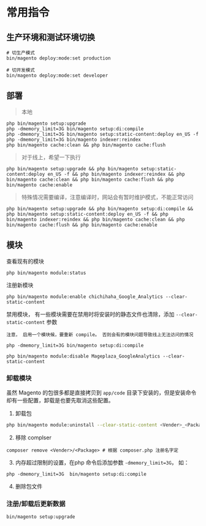 # 常用指令

## 生产环境和测试环境切换

```
# 切生产模式
bin/magento deploy:mode:set production

# 切开发模式
bin/magento deploy:mode:set developer
```


## 部署

> 本地

```
php bin/magento setup:upgrade
php -dmemory_limit=3G bin/magento setup:di:compile
php -dmemory_limit=3G bin/magento setup:static-content:deploy en_US -f
php -dmemory_limit=3G bin/magento indexer:reindex
php bin/magento cache:clean && php bin/magento cache:flush
```

> 对于线上，希望一下执行

```
php bin/magento setup:upgrade && php bin/magento setup:static-content:deploy en_US -f && php bin/magento indexer:reindex && php bin/magento cache:clean && php bin/magento cache:flush && php bin/magento cache:enable
```

> 特殊情况需要编译，注意编译时，网站会有暂时维护模式，不能正常访问

```
php bin/magento setup:upgrade && php bin/magento setup:di:compile && php bin/magento setup:static-content:deploy en_US -f && php bin/magento indexer:reindex && php bin/magento cache:clean && php bin/magento cache:flush && php bin/magento cache:enable
```



## 模块


查看现有的模块

```
php bin/magento module:status
```

注册新模块

```
php bin/magento module:enable chichihaha_Google_Analytics --clear-static-content
```

禁用模块， 有一些模块需要在禁用时将安装时的静态文件也清除，添加 `--clear-static-content` 参数


```注意， 启用一个模块候，要重新 compile。 否则会有的模块问题导致线上无法访问的情况```


```
php -dmemory_limit=3G bin/magento setup:di:compile
```


```
php bin/magento module:disable Mageplaza_GoogleAnalytics --clear-static-content
```


### 卸载模块

虽然 Magento 的包很多都是直接拷贝到 `app/code` 目录下安装的，但是安装命令却有一些配置，卸载是也要先取消这些配置。

1. 卸载包

```bash
php bin/magento module:uninstall --clear-static-content <Vender>_<Package> # 根据 registration.php 注册名字定
```

2. 移除 complser

```
composer remove <Vender>/<Package> # 根据 composer.php 注册名字定
```

3. 内存超过限制的设置，在php 命令后添加参数 `-dmemory_limit=3G`， 如：

```
php -dmemory_limit=3G  bin/magento setup:di:compile
```

4. 删除包文件

### 注册/卸载后更新数据

```
bin/magento setup:upgrade
```


